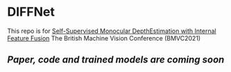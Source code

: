 # DIFFNet
 This repo is for [Self-Supervised Monocular DepthEstimation with Internal Feature Fusion](null) The British Machine Vision Conference (BMVC2021)

 ## *Paper, code and trained models are coming soon*

